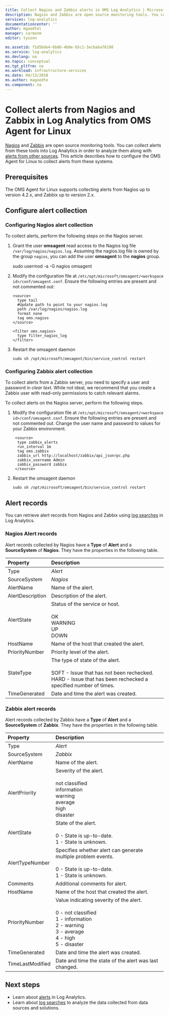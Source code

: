 ```yaml
---
title: Collect Nagios and Zabbix alerts in OMS Log Analytics | Microsoft Docs
description: Nagios and Zabbix are open source monitoring tools. You can collect alerts from these tools into Log Analytics in order to analyze them along with alerts from other sources.  This article describes how to configure the OMS Agent for Linux to collect alerts from these systems.
services: log-analytics
documentationcenter: ''
author: mgoedtel
manager: carmonm
editor: tysonn

ms.assetid: f1d5bde4-6b86-4b8e-b5c1-3ecbaba76198
ms.service: log-analytics
ms.devlang: na
ms.topic: conceptual
ms.tgt_pltfrm: na
ms.workload: infrastructure-services
ms.date: 04/13/2018
ms.author: magoedte
ms.component: na
---
```


# Collect alerts from Nagios and Zabbix in Log Analytics from OMS Agent for Linux 
[Nagios](https://www.nagios.org/) and [Zabbix](http://www.zabbix.com/) are open source monitoring tools. You can collect alerts from these tools into Log Analytics in order to analyze them along with [alerts from other sources](log-analytics-alerts.md).  This article describes how to configure the OMS Agent for Linux to collect alerts from these systems.
 
## Prerequisites
The OMS Agent for Linux supports collecting alerts from Nagios up to version 4.2.x, and Zabbix up to version 2.x.

## Configure alert collection

### Configuring Nagios alert collection
To collect alerts, perform the following steps on the Nagios server.

1. Grant the user **omsagent** read access to the Nagios log file `/var/log/nagios/nagios.log`. Assuming the nagios.log file is owned by the group `nagios`, you can add the user **omsagent** to the **nagios** group. 

	sudo usermod -a -G nagios omsagent

2.	Modify the configuration file at `/etc/opt/microsoft/omsagent/<workspace id>/conf/omsagent.conf`. Ensure the following entries are present and not commented out:  

        <source>  
          type tail  
          #Update path to point to your nagios.log  
	      path /var/log/nagios/nagios.log  
          format none  
          tag oms.nagios  
        </source>  
	  
        <filter oms.nagios>  
          type filter_nagios_log  
        </filter>  

3. Restart the omsagent daemon

    ```
    sudo sh /opt/microsoft/omsagent/bin/service_control restart
    ```

### Configuring Zabbix alert collection
To collect alerts from a Zabbix server, you need to specify a user and password in *clear text*.  While not ideal, we recommend that you create a Zabbix user with read-only permissions to catch relevant alarms.

To collect alerts on the Nagios server, perform the following steps.

1. Modify the configuration file at `/etc/opt/microsoft/omsagent/<workspace id>/conf/omsagent.conf`. Ensure the following entries are present and not commented out.  Change the user name and password to values for your Zabbix environment.

        <source>
	     type zabbix_alerts
	     run_interval 1m
	     tag oms.zabbix
	     zabbix_url http://localhost/zabbix/api_jsonrpc.php
	     zabbix_username Admin
	     zabbix_password zabbix
        </source>

2. Restart the omsagent daemon

	`sudo sh /opt/microsoft/omsagent/bin/service_control restart`


## Alert records
You can retrieve alert records from Nagios and Zabbix using [log searches](log-analytics-log-searches.md) in Log Analytics.

### Nagios Alert records

Alert records collected by Nagios have a **Type** of **Alert** and a **SourceSystem** of **Nagios**.  They have the properties in the following table.

| Property | Description |
|:--- |:--- |
| Type |*Alert* |
| SourceSystem |*Nagios* |
| AlertName |Name of the alert. |
| AlertDescription | Description of the alert. |
| AlertState | Status of the service or host.<br><br>OK<br>WARNING<br>UP<br>DOWN |
| HostName | Name of the host that created the alert. |
| PriorityNumber | Priority level of the alert. |
| StateType | The type of state of the alert.<br><br>SOFT - Issue that has not been rechecked.<br>HARD - Issue that has been rechecked a specified number of times.  |
| TimeGenerated |Date and time the alert was created. |


### Zabbix alert records
Alert records collected by Zabbix have a **Type** of **Alert** and a **SourceSystem** of **Zabbix**.  They have the properties in the following table.

| Property | Description |
|:--- |:--- |
| Type |*Alert* |
| SourceSystem |*Zabbix* |
| AlertName | Name of the alert. |
| AlertPriority | Severity of the alert.<br><br>not classified<br>information<br>warning<br>average<br>high<br>disaster  |
| AlertState | State of the alert.<br><br>0 - State is up-to-date.<br>1 - State is unknown.  |
| AlertTypeNumber | Specifies whether alert can generate multiple problem events.<br><br>0 - State is up-to-date.<br>1 - State is unknown.    |
| Comments | Additional comments for alert. |
| HostName | Name of the host that created the alert. |
| PriorityNumber | Value indicating severity of the alert.<br><br>0 - not classified<br>1 - information<br>2 - warning<br>3 - average<br>4 - high<br>5 - disaster |
| TimeGenerated |Date and time the alert was created. |
| TimeLastModified |Date and time the state of the alert was last changed. |


## Next steps
* Learn about [alerts](log-analytics-alerts.md) in Log Analytics.
* Learn about [log searches](log-analytics-log-searches.md) to analyze the data collected from data sources and solutions. 
